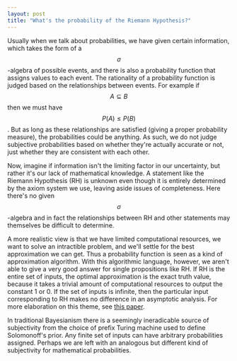 ```yaml
---
layout: post
title: "What's the probability of the Riemann Hypothesis?"
---
```


Usually when we talk about probabilities, we have given certain information,
which takes the form of a $$\sigma$$-algebra of possible events, and there is
also a probability function that assigns values to each event.
The rationality of a probability function is judged based on the relationships
between events.
For example if $$A \subseteq B$$ then we must have $$P(A) \leq P(B)$$.
But as long as these relationships are satisfied (giving a proper probability
measure), the probabilities could be anything.
As such, we do not judge subjective probabilities based on whether they're
actually accurate or not, just whether they are consistent with each other.

Now, imagine if information isn't the limiting factor in our uncertainty,
but rather it's our lack of mathematical knowledge.
A statement like the Riemann Hypothesis (RH) is unknown even though it is
entirely determined by the axiom system we use, leaving aside issues of
completeness.
Here there's no given $$\sigma$$-algebra and in fact the relationships
between RH and other statements may themselves be difficult to determine.

A more realistic view is that we have limited computational resources, we want
to solve an intractible problem, and we'll settle for the best approximation we
can get.
Thus a probability function is seen as a kind of approximation algorithm.
With this algorithmic language, however, we aren't able to give a very good
answer for single propositions like RH.
If RH is the entire set of inputs, the optimal approximation is the exact
truth value, because it takes a trivial amount of computational resources to
output the constant 1 or 0.
If the set of inputs is infinite, then the particular input corresponding to
RH makes no difference in an asymptotic analysis.
For more elaboration on this theme, see [this
paper](https://arxiv.org/pdf/1708.09032.pdf).

In traditional Bayesianism there is a seemingly ineradicable source of
subjectivity from the choice of prefix Turing machine used to define
Solomonoff's prior.
Any finite set of inputs can have arbitrary probabilities assigned.
Perhaps we are left with an analogous but different kind of subjectivity for
mathematical probabilities.


